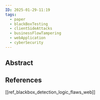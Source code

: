 ```yaml
---
ID: 2025-01-29-11:19
tags:
  - paper
  - blackBoxTesting
  - clientSideAttacks
  - businessFlowTampering
  - webApplication
  - cyberSecurity
---
```

## Abstract


## References
[[ref_blackbox_detection_logic_flaws_web]]
